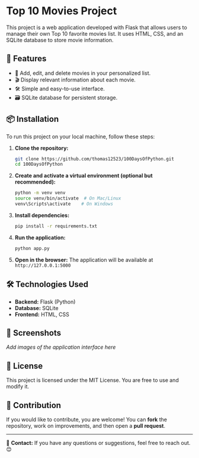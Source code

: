 # Top 10 Movies Project

This project is a web application developed with Flask that allows users to manage their own Top 10 favorite movies list. It uses HTML, CSS, and an SQLite database to store movie information.

## 🚀 Features

- 📌 Add, edit, and delete movies in your personalized list.
- 🎬 Display relevant information about each movie.
- 🛠️ Simple and easy-to-use interface.
- 🗃️ SQLite database for persistent storage.

## 📦 Installation

To run this project on your local machine, follow these steps:

1. **Clone the repository:**
   ```bash
   git clone https://github.com/thomas12523/100DaysOfPython.git
   cd 100DaysOfPython
   ```

2. **Create and activate a virtual environment (optional but recommended):**
   ```bash
   python -m venv venv
   source venv/bin/activate  # On Mac/Linux
   venv\Scripts\activate    # On Windows
   ```

3. **Install dependencies:**
   ```bash
   pip install -r requirements.txt
   ```

4. **Run the application:**
   ```bash
   python app.py
   ```

5. **Open in the browser:**
   The application will be available at `http://127.0.0.1:5000`

## 🛠️ Technologies Used

- **Backend:** Flask (Python)
- **Database:** SQLite
- **Frontend:** HTML, CSS

## 📸 Screenshots

_Add images of the application interface here_

## 📜 License

This project is licensed under the MIT License. You are free to use and modify it.

## 🤝 Contribution

If you would like to contribute, you are welcome! You can **fork** the repository, work on improvements, and then open a **pull request**.

---

📩 **Contact:** If you have any questions or suggestions, feel free to reach out. 😊

